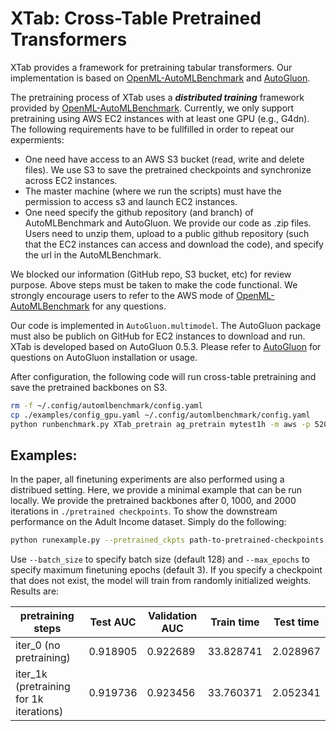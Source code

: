 # XTab: Cross-Table Pretrained Transformers

XTab provides a framework for pretraining tabular transformers. Our implementation is based on [OpenML-AutoMLBenchmark](https://github.com/openml/automlbenchmark) and [AutoGluon](https://github.com/autogluon/autogluon).

The pretraining process of XTab uses a _**distributed training**_ framework provided by [OpenML-AutoMLBenchmark](https://github.com/openml/automlbenchmark). Currently, we only support pretraining using AWS EC2 instances with at least one GPU (e.g., G4dn). The following requirements have to be fullfilled in order to repeat our expermients:

* One need have access to an AWS S3 bucket (read, write and delete files). We use S3 to save the pretrained checkpoints and synchronize across EC2 instances.
* The master machine (where we run the scripts) must have the permission to access s3 and launch EC2 instances.
* One need specify the github repository (and branch) of AutoMLBenchmark and AutoGluon. We provide our code as .zip files. Users need to unzip them, upload to a public github repository (such that the EC2 instances can access and download the code), and specify the url in the AutoMLBenchmark.

We blocked our information (GitHub repo, S3 bucket, etc) for review purpose. Above steps must be taken to make the code functional. We strongly encourage users to refer to the AWS mode of [OpenML-AutoMLBenchmark](https://github.com/openml/automlbenchmark) for any questions.

Our code is implemented in `AutoGluon.multimodel`. The AutoGluon package must also be publich on GitHub for EC2 instances to download and run. XTab is developed based on AutoGluon 0.5.3. Please refer to [AutoGluon](https://github.com/autogluon/autogluon) for questions on AutoGluon installation or usage.

After configuration, the following code will run cross-table pretraining and save the pretrained backbones on S3.
```bash
rm -f ~/.config/automlbenchmark/config.yaml
cp ./examples/config_gpu.yaml ~/.config/automlbenchmark/config.yaml
python runbenchmark.py XTab_pretrain ag_pretrain mytest1h -m aws -p 520
```

## Examples:
In the paper, all finetuning experiments are also performed using a distribued setting. Here, we provide a minimal example that can be run locally. We provide the pretrained backbones after 0, 1000, and 2000 iterations in `./pretrained checkpoints`. To show the downstream performance on the Adult Income dataset. Simply do the following:
```bash
python runexample.py --pretrained_ckpts path-to-pretrained-checkpoints
```

Use `--batch_size` to specify batch size (default 128) and `--max_epochs` to specify maximum finetuning epochs (default 3). If you specify a checkpoint that does not exist, the model will train from randomly initialized weights. Results are:

pretraining steps | Test AUC | Validation AUC | Train time | Test time  
----  | ----  | ----  | ----  | ---- 
iter_0 (no pretraining) |  0.918905 | 0.922689 | 33.828741 | 2.028967
iter_1k (pretraining for 1k iterations) |  0.919736 | 0.923456 | 33.760371  | 2.052341 

